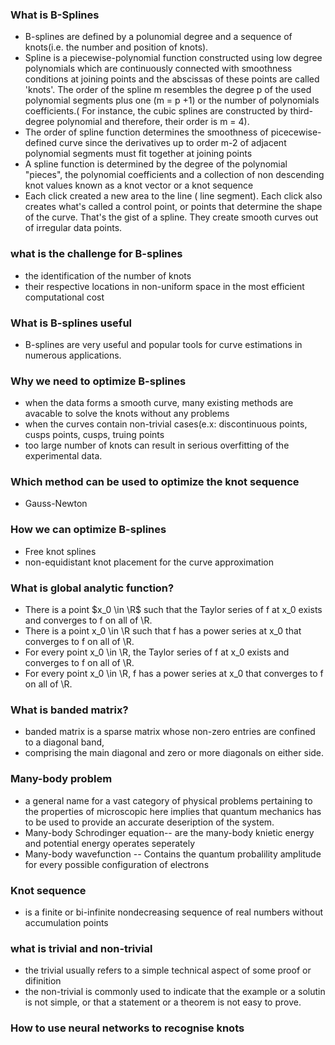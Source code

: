 ### What is B-Splines
* B-splines are defined by a polunomial degree and a sequence of knots(i.e. the number and position of knots).
* Spline is a piecewise-polynomial function constructed using low degree polynomials which are continuously connected with smoothness conditions at joining points and the abscissas of these points are called 'knots'. The order of the spline m resembles the degree p of the used polynomial segments plus one (m = p +1) or the number of polynomials coefficients.( For instance, the cubic splines are constructed by third-degree polynomial and therefore, their order is m = 4).
* The order of spline function determines the smoothness of picecewise-defined curve since the derivatives up to order m-2 of adjacent polynomial segments must fit together at joining points
*  A spline function is determined by the degree of the polynomial "pieces", the polynomial coefficients and a collection of non descending knot values known as a knot vector or a knot sequence
*  Each click created a new area to the line ( line segment). Each click also creates what's called a control point, or points that determine the shape of the curve. That's the gist of a spline. They create smooth curves out of irregular data points.
### what is the challenge for B-splines
* the identification of the number of knots 
* their respective locations in non-uniform space in the most efficient computational cost
### What is B-splines useful
* B-splines are very useful and popular tools for curve estimations in numerous applications.
### Why we need to optimize B-splines
* when the data forms a smooth curve, many existing methods are avacable to solve the knots without any problems
* when the curves contain non-trivial cases(e.x: discontinuous points, cusps points, cusps, truing points
* too large number of knots can result in serious overfitting of the experimental data.
### Which method can be used to optimize the knot sequence
* Gauss-Newton
### How we can optimize B-splines
* Free knot splines
* non-equidistant knot placement for the curve approximation 
### What is global analytic function?
* There is a point $x_0 \in \R$ such that the Taylor series of f at x_0 exists and converges to f on all of \R.
* There is a point x_0 \in \R such that f has a power series at x_0 that converges to f on all of \R.
* For every point x_0 \in \R, the Taylor series of f at x_0 exists and converges to f on all of \R.
* For every point x_0 \in \R, f has a power series at x_0 that converges to f on all of \R.
### What is banded matrix?
* banded matrix is a sparse matrix whose non-zero entries are confined to a diagonal band, 
* comprising the main diagonal and zero or more diagonals on either side.
### Many-body problem
* a general name for a vast category of physical problems pertaining to the properties of microscopic here implies that quantum mechanics has to be used to provide an accurate deseription of the system.
*  Many-body Schrodinger equation-- are the many-body knietic energy and potential energy operates seperately
*  Many-body wavefunction -- Contains the quantum probalility amplitude for every possible configuration of electrons
### Knot sequence
* is a finite or bi-infinite nondecreasing sequence of real numbers without accumulation points
### what is trivial and non-trivial
* the trivial usually refers to a simple technical aspect of some proof or difinition
* the non-trivial is commonly used to indicate that the example or a solutin is not simple, or that a statement or a theorem is not easy to prove.
### How to use neural networks to recognise knots
